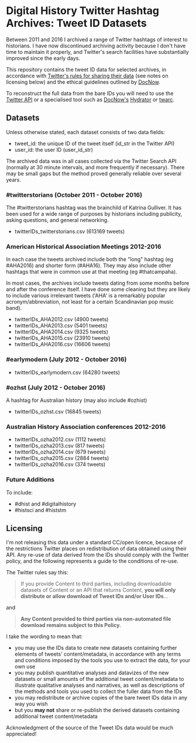 # Digital History Twitter Hashtag Archives: Tweet ID Datasets

Between 2011 and 2016 I archived a range of Twitter hashtags of interest to historians. I have now discontinued archiving activity because I don't have time to maintain it properly, and Twitter's search facilities have substantially improved since the early days. 

This repository contains the tweet ID data for selected archives, in accordance with [Twitter's rules for sharing their data](https://dev.twitter.com/overview/terms/agreement-and-policy#f-be-a-good-partner-to-twitter) (see notes on licensing below) and the ethical guidelines outlined by [DocNow](http://www.docnow.io/). 

To reconstruct the full data from the bare IDs you will need to use the [Twitter API](https://dev.twitter.com/overview/api) or a specialised tool such as [DocNow's](http://www.docnow.io/)  [Hydrator](https://github.com/DocNow/hydrator) or [twarc](https://github.com/docnow/twarc).

## Datasets

Unless otherwise stated, each dataset consists of two data fields:

*   tweet_id: the unique ID of the tweet itself (id_str in the Twitter API)
*   user_id: the user ID (user_id_str)
   
The archived data was in all cases collected via the Twitter Search API (normally at 30 minute intervals, and more frequently if necessary). There may be small gaps but the method proved generally reliable over several years.

### #twitterstorians (October 2011 - October 2016)

The #twitterstorians hashtag was the brainchild of Katrina Gulliver. It has been used for a wide range of purposes by historians including publicity, asking questions, and general networking.

* twitterIDs_twitterstorians.csv (613169 tweets)

### American Historical Association Meetings 2012-2016

In each case the tweets archived include both the "long" hashtag (eg #AHA2016) and shorter form (#AHA16). They may also include other hashtags that were in common use at that meeting (eg #thatcampaha).

In most cases, the archives include tweets dating from some months before and after the conference itself. I have done some cleaning but they are likely to include various irrelevant tweets ('AHA' is a remarkably popular acronym/abbreviation, not least for a certain Scandinavian pop music band).

* twitterIDs_AHA2012.csv (4900 tweets)
* twitterIDs_AHA2013.csv (5401 tweets)
* twitterIDs_AHA2014.csv (9325 tweets)
* twitterIDs_AHA2015.csv (23910 tweets)
* twitterIDs_AHA2016.csv (16606 tweets)

### #earlymodern (July 2012 - October 2016)

* twitterIDs_earlymodern.csv (64280 tweets)

### #ozhst (July 2012 - October 2016)

A hashtag for Australian history (may also include #ozhist)

* twitterIDs_ozhst.csv (16845  tweets)

### Australian History Association conferences 2012-2016

* twitterIDs_ozha2012.csv (1112 tweets)
* twitterIDs_ozha2013.csv (817 tweets)
* twitterIDs_ozha2014.csv (679 tweets)
* twitterIDs_ozha2015.csv (2884 tweets)
* twitterIDs_ozha2016.csv (374 tweets)

### Future Additions

To include:
* #dhist and #digitalhistory
* #histsci and #histstm

## Licensing

I'm not releasing this data under a standard CC/open licence, because of the restrictions Twitter places on redistribution of data obtained using their API. Any re-use of data derived from the IDs should comply with the Twitter policy, and the following represents a guide to the conditions of re-use.

The Twitter rules say this:

> If you provide Content to third parties, including downloadable datasets of Content or an API that returns Content, **you will only distribute or allow download of Tweet IDs and/or User IDs**...

and

> **Any Content provided to third parties via non-automated file download remains subject to this Policy.**

I take the wording to mean that:

* you may use the IDs data to create new datasets containing further elements of tweets' content/metadata, in accordance with any terms and conditions imposed by the tools you use to extract the data, for your own use
* you may publish quantitative analyses and datavizes of the new datasets or small amounts of the additional tweet content/metadata to illustrate qualitative analyses and narratives, as well as descriptions of the methods and tools you used to collect the fuller data from the IDs 
* you may redistribute or archive copies of the bare tweet IDs data in any way you wish
* but you **may not** share or re-publish the derived datasets containing additional tweet content/metadata

Acknowledgment of the source of the Tweet IDs data would be much appreciated!